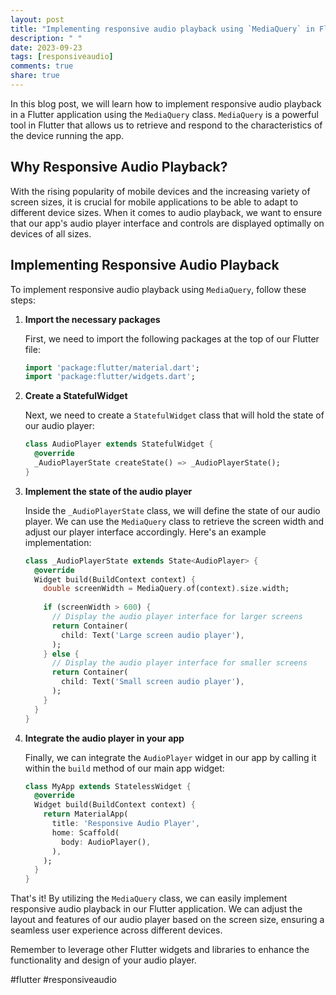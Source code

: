 ```yaml
---
layout: post
title: "Implementing responsive audio playback using `MediaQuery` in Flutter"
description: " "
date: 2023-09-23
tags: [responsiveaudio]
comments: true
share: true
---
```


In this blog post, we will learn how to implement responsive audio playback in a Flutter application using the `MediaQuery` class. `MediaQuery` is a powerful tool in Flutter that allows us to retrieve and respond to the characteristics of the device running the app.

## Why Responsive Audio Playback?

With the rising popularity of mobile devices and the increasing variety of screen sizes, it is crucial for mobile applications to be able to adapt to different device sizes. When it comes to audio playback, we want to ensure that our app's audio player interface and controls are displayed optimally on devices of all sizes.

## Implementing Responsive Audio Playback

To implement responsive audio playback using `MediaQuery`, follow these steps:

1. **Import the necessary packages**

    First, we need to import the following packages at the top of our Flutter file:
    
    ```dart
    import 'package:flutter/material.dart';
    import 'package:flutter/widgets.dart';
    ```
    
2. **Create a StatefulWidget**

    Next, we need to create a `StatefulWidget` class that will hold the state of our audio player:
    
    ```dart
    class AudioPlayer extends StatefulWidget {
      @override
      _AudioPlayerState createState() => _AudioPlayerState();
    }
    ```
    
3. **Implement the state of the audio player**

    Inside the `_AudioPlayerState` class, we will define the state of our audio player. We can use the `MediaQuery` class to retrieve the screen width and adjust our player interface accordingly. Here's an example implementation:
    
    ```dart
    class _AudioPlayerState extends State<AudioPlayer> {
      @override
      Widget build(BuildContext context) {
        double screenWidth = MediaQuery.of(context).size.width;
        
        if (screenWidth > 600) {
          // Display the audio player interface for larger screens
          return Container(
            child: Text('Large screen audio player'),
          );
        } else {
          // Display the audio player interface for smaller screens
          return Container(
            child: Text('Small screen audio player'),
          );
        }
      }
    }
    ```
    
4. **Integrate the audio player in your app**

    Finally, we can integrate the `AudioPlayer` widget in our app by calling it within the `build` method of our main app widget:
    
    ```dart
    class MyApp extends StatelessWidget {
      @override
      Widget build(BuildContext context) {
        return MaterialApp(
          title: 'Responsive Audio Player',
          home: Scaffold(
            body: AudioPlayer(),
          ),
        );
      }
    }
    ```

That's it! By utilizing the `MediaQuery` class, we can easily implement responsive audio playback in our Flutter application. We can adjust the layout and features of our audio player based on the screen size, ensuring a seamless user experience across different devices.

Remember to leverage other Flutter widgets and libraries to enhance the functionality and design of your audio player.

#flutter #responsiveaudio